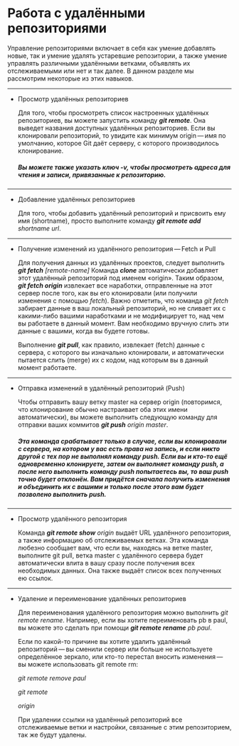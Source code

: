 Работа с удалёнными репозиториями
===

Управление репозиториями включает в себя как умение добавлять новые, так и умение удалять устаревшие репозитории, а также умение управлять различными удалёнными ветками, объявлять их отслеживаемыми или нет и так далее. В данном разделе мы рассмотрим некоторые из этих навыков.
___
 * Просмотр удалённых репозиториев

    Для того, чтобы просмотреть список настроенных удалённых репозиториев, вы можете запустить команду *__git remote__*. Она выведет названия доступных удалённых репозиториев. Если вы клонировали репозиторий, то увидите как минимум origin — имя по умолчанию, которое Git даёт серверу, с которого производилось клонирование.

    ##### Вы можете также указать ключ *-v*, чтобы просмотреть адреса для чтения и записи, привязанные к репозиторию.
___
* Добавление удалённых репозиториев

    Для того, чтобы добавить удалённый репозиторий и присвоить ему имя (shortname), просто выполните команду *__git remote add__ shortname url*.
___
* Получение изменений из удалённого репозитория — Fetch и Pull


    Для получения данных из удалённых проектов, следует выполнить *__git fetch__ [remote-name]*
    Команда *__clone__* автоматически добавляет этот удалённый репозиторий под именем «origin». Таким образом, *__git fetch origin__* извлекает все наработки, отправленные на этот сервер после того, как вы его клонировали (или получили изменения с помощью *fetch*). Важно отметить, что команда *git fetch* забирает данные в ваш локальный репозиторий, но не сливает их с какими-либо вашими наработками и не модифицирует то, над чем вы работаете в данный момент. Вам необходимо вручную слить эти данные с вашими, когда вы будете готовы.

    Выполнение *__git pull__*, как правило, извлекает (fetch) данные с сервера, с которого вы изначально клонировали, и автоматически пытается слить (merge) их с кодом, над которым вы в данный момент работаете.
___
* Отправка изменений в удалённый репозиторий (Push)

    Чтобы отправить вашу ветку master на сервер origin (повторимся, что клонирование обычно настраивает оба этих имени автоматически), вы можете выполнить следующую команду для отправки ваших коммитов *__git push__ origin master*.
    ##### Эта команда срабатывает только в случае, если вы клонировали с сервера, на котором у вас есть права на запись, и если никто другой с тех пор не выполнял команду push. Если вы и кто-то ещё одновременно клонируете, затем он выполняет команду push, а после него выполнить команду push попытаетесь вы, то ваш push точно будет отклонён. Вам придётся сначала получить изменения и объединить их с вашими и только после этого вам будет позволено выполнить push.
___
* Просмотр удалённого репозитория

    Команда *__git remote show__ origin* выдаёт URL удалённого репозитория, а также информацию об отслеживаемых ветках. Эта команда любезно сообщает вам, что если вы, находясь на ветке master, выполните git pull, ветка master с удалённого сервера будет автоматически влита в вашу сразу после получения всех необходимых данных. Она также выдаёт список всех полученных ею ссылок.

___
* Удаление и переименование удалённых репозиториев

    Для переименования удалённого репозитория можно выполнить *git remote rename*. Например, если вы хотите переименовать pb в paul, вы можете это сделать при помощи *__git remote rename__ pb paul*.
    
    Если по какой-то причине вы хотите удалить удалённый репозиторий — вы сменили сервер или больше не используете определённое зеркало, или кто-то перестал вносить изменения — вы можете использовать git remote rm:

    *git remote remove paul*

    *git remote*

    *origin*

    При удалении ссылки на удалённый репозиторий все отслеживаемые ветки и настройки, связанные с этим репозиторием, так же будут удалены.
